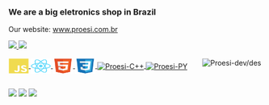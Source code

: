 ### We are a big eletronics shop in Brazil

Our website: www.proesi.com.br

 <div>
  <a href="https://github.com/Blog-Proesi">
  <img height="165em" src="https://github-readme-stats.vercel.app/api?username=Blog-Proesi&show_icons=true&theme=dark&include_all_commits=true&count_private=true"/>
  <img height="165em" src="https://github-readme-stats.vercel.app/api/top-langs/?username=Blog-Proesi&layout=compact&langs_count=16&theme=dark"/>
<div>
<div style="display: inline_block"><br>
  <img align="center" alt="Proesi-Js" height="30" width="40" src="https://raw.githubusercontent.com/devicons/devicon/master/icons/javascript/javascript-plain.svg">
  <img align="center" alt="Proesi-React" height="30" width="40" src="https://raw.githubusercontent.com/devicons/devicon/master/icons/react/react-original.svg">
  <img align="center" alt="Proesi-HTML" height="30" width="40" src="https://raw.githubusercontent.com/devicons/devicon/master/icons/html5/html5-original.svg">
  <img align="center" alt="Proesi-CSS" height="30" width="40" src="https://raw.githubusercontent.com/devicons/devicon/master/icons/css3/css3-original.svg">
  <img align="center" alt="Proesi-C++" height="30" width="30" src="https://img.icons8.com/color/452/c-plus-plus-logo.png">
  <img align="center" alt="Proesi-PY" height="30" width="30" src="https://upload.wikimedia.org/wikipedia/commons/thumb/c/c3/Python-logo-notext.svg/1024px-Python-logo-notext.svg.png">
  <img align="right" alt="Proesi-dev/des" height="100" width="120" src="https://cdn.dribbble.com/users/314873/screenshots/4000731/diggi-media.gif">
</div>

  ##

  <div>
  <a href = "mailto: brumo1234@gmail.com"><img src="https://img.shields.io/badge/-Gmail-%23EA4335?style=for-the-badge&logo=gmail&logoColor=white" target="_blank"></a>
  <a href="https://br.linkedin.com/company/proesi-componentes-eletronicos" target="_blank"><img src="https://img.shields.io/badge/-LinkedIn-%230077B5?style=for-the-badge&logo=linkedin&logoColor=white" target="_blank"></a>
  <a href="https://www.instagram.com/proesicomponentes/" target="_blank"><img src="https://img.shields.io/badge/-Instagram-%23E4405F?style=for-the-badge&logo=instagram&logoColor=white" target="_blank"></a>
</div>
